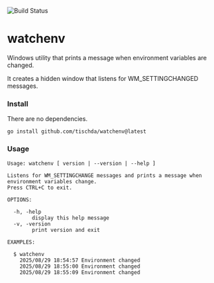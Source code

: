﻿![Build Status](https://github.com/tischda/watchenv/actions/workflows/build.yml/badge.svg)

# watchenv

Windows utility that prints a message when environment variables are changed.

It creates a hidden window that listens for WM_SETTINGCHANGED messages.

### Install

There are no dependencies.

~~~
go install github.com/tischda/watchenv@latest
~~~

### Usage

~~~
Usage: watchenv [ version | --version | --help ]

Listens for WM_SETTINGCHANGE messages and prints a message when environment variables change.
Press CTRL+C to exit.

OPTIONS:

  -h, -help
        display this help message
  -v, -version
        print version and exit

EXAMPLES:

  $ watchenv
    2025/08/29 18:54:57 Environment changed
    2025/08/29 18:55:00 Environment changed
    2025/08/29 18:55:09 Environment changed
~~~
